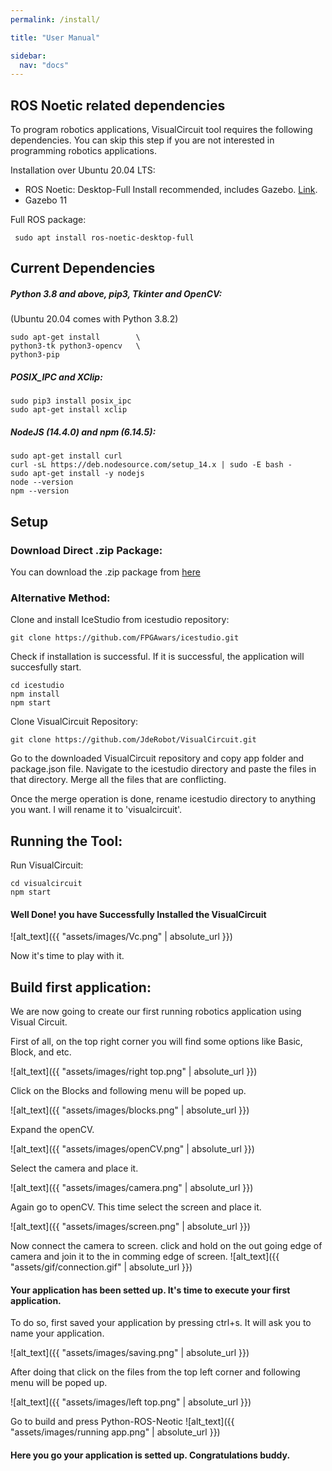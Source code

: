 ```yaml
---
permalink: /install/

title: "User Manual"

sidebar:
  nav: "docs"
---
```



## ROS Noetic related dependencies


To program robotics applications, VisualCircuit tool requires the following dependencies. You can skip this step if you are not interested in programming robotics applications. 

Installation over Ubuntu 20.04 LTS:

- ROS Noetic: Desktop-Full Install recommended, includes Gazebo. [Link](http://wiki.ros.org/noetic/Installation/Ubuntu).
- Gazebo 11

Full ROS package:

```
 sudo apt install ros-noetic-desktop-full
```

## Current Dependencies

##### Python 3.8 and above, pip3, Tkinter and OpenCV:
(Ubuntu 20.04 comes with Python 3.8.2)

```
sudo apt-get install        \
python3-tk python3-opencv   \
python3-pip
```


##### POSIX_IPC and XClip:

```
sudo pip3 install posix_ipc
sudo apt-get install xclip
```


##### NodeJS (14.4.0) and npm (6.14.5):

```
sudo apt-get install curl                                       
curl -sL https://deb.nodesource.com/setup_14.x | sudo -E bash -
sudo apt-get install -y nodejs
node --version
npm --version
```


## Setup


### Download Direct .zip Package:

You can download the .zip package from [here](https://github.com/JdeRobot/VisualCircuit/releases)


### Alternative Method:

Clone and install IceStudio from icestudio repository:

```
git clone https://github.com/FPGAwars/icestudio.git
```

Check if installation is successful. If it is successful, the application will succesfully start.

```
cd icestudio
npm install
npm start
```

Clone VisualCircuit Repository:

```
git clone https://github.com/JdeRobot/VisualCircuit.git
```

Go to the downloaded VisualCircuit repository and copy app folder and package.json file. Navigate to the icestudio directory and paste the files in that directory. Merge all the files that are conflicting.

Once the merge operation is done, rename icestudio directory to anything you want. I will rename it to 'visualcircuit'.


## Running the Tool:

Run VisualCircuit:

```
cd visualcircuit
npm start
```

#### Well Done! you have Successfully Installed the VisualCircuit

![alt_text]({{ "assets/images/Vc.png" | absolute_url }})


Now it's time to play with it.

## Build first application:

We are now going to create our first running robotics application using Visual Circuit.

First of all, on the top right corner you will find some options like Basic, Block, and etc.

![alt_text]({{ "assets/images/right top.png" | absolute_url }})

Click on the Blocks and following menu will be poped up.

![alt_text]({{ "assets/images/blocks.png" | absolute_url }})

Expand the openCV.

![alt_text]({{ "assets/images/openCV.png" | absolute_url }})



Select the camera and place it.


![alt_text]({{ "assets/images/camera.png" | absolute_url }})

Again go to openCV. This time select the screen and place it.

![alt_text]({{ "assets/images/screen.png" | absolute_url }})

Now connect the camera to screen. click and hold on the out going edge of camera and join it to the in comming edge of screen.
![alt_text]({{ "assets/gif/connection.gif" | absolute_url }})

#### Your application has been setted up. It's time to execute your first application.
To do so, first saved your application by pressing ctrl+s. It will ask you to name your application. 

![alt_text]({{ "assets/images/saving.png" | absolute_url }})

After doing that click on the files from the top left corner and following menu will be poped up.

![alt_text]({{ "assets/images/left top.png" | absolute_url }})

Go to build and press Python-ROS-Neotic
![alt_text]({{ "assets/images/running app.png" | absolute_url }})

#### Here you go your application is setted up. Congratulations buddy.









